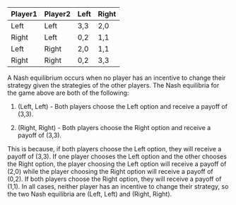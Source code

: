 

| Player1 | Player2 | Left | Right |
| ------ | ------- | ---- | ----- |
| Left   | Left    | 3,3  | 2,0   |
| Right  | Left    | 0,2  | 1,1   |
| Left   | Right   | 2,0  | 1,1   |
| Right  | Right   | 0,2  | 3,3   |

A Nash equilibrium occurs when no player has an incentive to change their strategy given the strategies of the other players. The Nash equilibria for the game above are both of the following: 

1. (Left, Left) - Both players choose the Left option and receive a payoff of (3,3).

2. (Right, Right) - Both players choose the Right option and receive a payoff of (3,3).

This is because, if both players choose the Left option, they will receive a payoff of (3,3). If one player chooses the Left option and the other chooses the Right option, the player choosing the Left option will receive a payoff of (2,0) while the player choosing the Right option will receive a payoff of (0,2). If both players choose the Right option, they will receive a payoff of (1,1). In all cases, neither player has an incentive to change their strategy, so the two Nash equilibria are (Left, Left) and (Right, Right).
